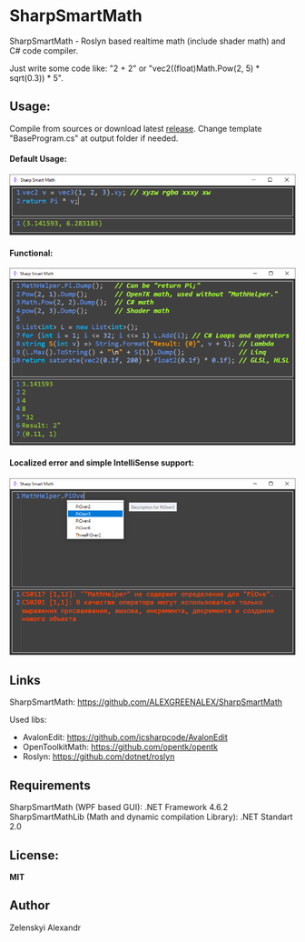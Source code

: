 # SharpSmartMath
SharpSmartMath - Roslyn based realtime math (include shader math) and C# code compiler.

Just write some code like:
"2 + 2" or "vec2((float)Math.Pow(2, 5) * sqrt(0.3)) * 5".


## Usage:
Compile from sources or download latest [release](../../releases). Change template "BaseProgram.cs" at output folder if needed.

#### Default Usage:
![Default Usage](ScreenShots/0.png)

#### Functional:
![Functional](ScreenShots/1.png)

#### Localized error and simple IntelliSense support:
![Error](ScreenShots/2.png)

## Links
SharpSmartMath: https://github.com/ALEXGREENALEX/SharpSmartMath

Used libs:
* AvalonEdit: https://github.com/icsharpcode/AvalonEdit
* OpenToolkitMath: https://github.com/opentk/opentk
* Roslyn: https://github.com/dotnet/roslyn

## Requirements
SharpSmartMath (WPF based GUI): .NET Framework 4.6.2
SharpSmartMathLib (Math and dynamic compilation Library): .NET Standart 2.0

## License:
**MIT**

## Author
Zelenskyi Alexandr
